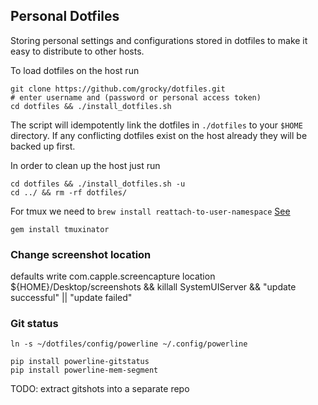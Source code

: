 ## Personal Dotfiles

Storing personal settings and configurations stored in dotfiles to make it easy to distribute to other hosts.

To load dotfiles on the host run

```shell
git clone https://github.com/grocky/dotfiles.git
# enter username and (password or personal access token)
cd dotfiles && ./install_dotfiles.sh
```

The script will idempotently link the dotfiles in `./dotfiles` to your `$HOME` directory. If any conflicting dotfiles exist on the host already they will be backed up first.

In order to clean up the host just run

```shell
cd dotfiles && ./install_dotfiles.sh -u
cd ../ && rm -rf dotfiles/
```

For tmux we need to `brew install reattach-to-user-namespace` [See](https://github.com/thoughtbot/dotfiles/issues/75)

```shell
gem install tmuxinator
```

### Change screenshot location
defaults write com.capple.screencapture location ${HOME}/Desktop/screenshots && killall SystemUIServer && "update successful" || "update failed"

### Git status

```shell
ln -s ~/dotfiles/config/powerline ~/.config/powerline
```

```shell
pip install powerline-gitstatus
pip install powerline-mem-segment
```

TODO: extract gitshots into a separate repo

